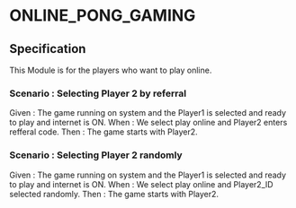 # ONLINE_PONG_GAMING

## Specification

This Module is for the players who want to play online.

### Scenario : Selecting Player 2 by referral

Given : The game running on system and the Player1 is selected and ready to play and internet is ON.
When : We select play online and Player2 enters refferal code.
Then : The game starts with Player2.

### Scenario : Selecting Player 2 randomly

Given : The game running on system and the Player1 is selected and ready to play and internet is ON.
When : We select play online and Player2_ID selected randomly.
Then : The game starts with Player2.

